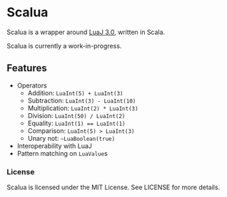 # Scalua

Scalua is a wrapper around [LuaJ 3.0](http://luaj.org/), written in Scala.

Scalua is currently a work-in-progress.

## Features

* Operators
  - Addition: `LuaInt(5) + LuaInt(3)`
  - Subtraction: `LuaInt(3) - LuaInt(10)`
  - Multiplication: `LuaInt(2) * LuaInt(3)`
  - Division: `LuaInt(50) / LuaInt(2)`
  - Equality: `LuaInt(1) == LuaInt(1)`
  - Comparison: `LuaInt(5) > LuaInt(3)`
  - Unary not: `~LuaBoolean(true)`
* Interoperability with LuaJ
* Pattern matching on `LuaValue`s

### License

Scalua is licensed under the MIT License. See LICENSE for more details.

